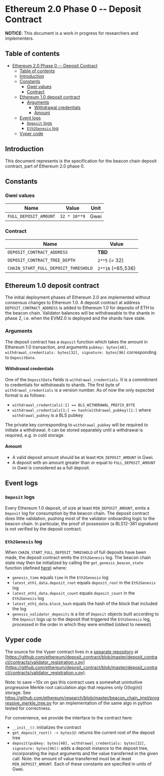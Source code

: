 # Ethereum 2.0 Phase 0 -- Deposit Contract

**NOTICE**: This document is a work in progress for researchers and implementers.

## Table of contents
<!-- TOC -->

- [Ethereum 2.0 Phase 0 -- Deposit Contract](#ethereum-20-phase-0----deposit-contract)
    - [Table of contents](#table-of-contents)
    - [Introduction](#introduction)
    - [Constants](#constants)
        - [Gwei values](#gwei-values)
        - [Contract](#contract)
    - [Ethereum 1.0 deposit contract](#ethereum-10-deposit-contract)
        - [Arguments](#arguments)
            - [Withdrawal credentials](#withdrawal-credentials)
            - [Amount](#amount)
    - [Event logs](#event-logs)
        - [`Deposit` logs](#deposit-logs)
        - [`Eth2Genesis` log](#eth2genesis-log)
    - [Vyper code](#vyper-code)

<!-- /TOC -->

## Introduction

This document represents is the specification for the beacon chain deposit contract, part of Ethereum 2.0 phase 0.

## Constants

### Gwei values

| Name | Value | Unit |
| - | - | - |
| `FULL_DEPOSIT_AMOUNT` | `32 * 10**9` | Gwei |

### Contract

| Name | Value |
| - | - |
| `DEPOSIT_CONTRACT_ADDRESS` | **TBD** |
| `DEPOSIT_CONTRACT_TREE_DEPTH` | `2**5` (= 32) |
| `CHAIN_START_FULL_DEPOSIT_THRESHOLD` | `2**16` (=65,536) |

## Ethereum 1.0 deposit contract

The initial deployment phases of Ethereum 2.0 are implemented without consensus changes to Ethereum 1.0. A deposit contract at address `DEPOSIT_CONTRACT_ADDRESS` is added to Ethereum 1.0 for deposits of ETH to the beacon chain. Validator balances will be withdrawable to the shards in phase 2, i.e. when the EVM2.0 is deployed and the shards have state.

### Arguments

The deposit contract has a `deposit` function which takes the amount in Ethereum 1.0 transaction, and arguments `pubkey: bytes[48], withdrawal_credentials: bytes[32], signature: bytes[96]` corresponding to `DepositData`.

#### Withdrawal credentials

One of the `DepositData` fields is `withdrawal_credentials`. It is a commitment to credentials for withdrawals to shards. The first byte of `withdrawal_credentials` is a version number. As of now the only expected format is as follows:

* `withdrawal_credentials[:1] == BLS_WITHDRAWAL_PREFIX_BYTE`
* `withdrawal_credentials[1:] == hash(withdrawal_pubkey)[1:]` where `withdrawal_pubkey` is a BLS pubkey

The private key corresponding to `withdrawal_pubkey` will be required to initiate a withdrawal. It can be stored separately until a withdrawal is required, e.g. in cold storage.

#### Amount

* A valid deposit amount should be at least `MIN_DEPOSIT_AMOUNT` in Gwei.
* A deposit with an amount greater than or equal to `FULL_DEPOSIT_AMOUNT` in Gwei is considered as a full deposit.

## Event logs

### `Deposit` logs

Every Ethereum 1.0 deposit, of size at least `MIN_DEPOSIT_AMOUNT`, emits a `Deposit` log for consumption by the beacon chain. The deposit contract does little validation, pushing most of the validator onboarding logic to the beacon chain. In particular, the proof of possession (a BLS12-381 signature) is not verified by the deposit contract.

### `Eth2Genesis` log

When `CHAIN_START_FULL_DEPOSIT_THRESHOLD` of full deposits have been made, the deposit contract emits the `Eth2Genesis` log. The beacon chain state may then be initialized by calling the `get_genesis_beacon_state` function (defined [here](./0_beacon-chain.md#genesis-state)) where:

* `genesis_time` equals `time` in the `Eth2Genesis` log
* `latest_eth1_data.deposit_root` equals `deposit_root` in the `Eth2Genesis` log
* `latest_eth1_data.deposit_count` equals `deposit_count` in the `Eth2Genesis` log
* `latest_eth1_data.block_hash` equals the hash of the block that included the log
* `genesis_validator_deposits` is a list of `Deposit` objects built according to the `Deposit` logs up to the deposit that triggered the `Eth2Genesis` log, processed in the order in which they were emitted (oldest to newest)

## Vyper code

The source for the Vyper contract lives in a [separate repository](https://github.com/ethereum/deposit_contract) at [https://github.com/ethereum/deposit_contract/blob/master/deposit_contract/contracts/validator_registration.v.py](https://github.com/ethereum/deposit_contract/blob/master/deposit_contract/contracts/validator_registration.v.py).

Note: to save ~10x on gas this contract uses a somewhat unintuitive progressive Merkle root calculation algo that requires only O(log(n)) storage. See https://github.com/ethereum/research/blob/master/beacon_chain_impl/progressive_merkle_tree.py for an implementation of the same algo in python tested for correctness.

For convenience, we provide the interface to the contract here:

* `__init__()`: initializes the contract
* `get_deposit_root() -> bytes32`: returns the current root of the deposit tree
* `deposit(pubkey: bytes[48], withdrawal_credentials: bytes[32], signature: bytes[96])`: adds a deposit instance to the deposit tree, incorporating the input arguments and the value transferred in the given call. Note: the amount of value transferred *must* be at least `MIN_DEPOSIT_AMOUNT`. Each of these constants are specified in units of Gwei.
